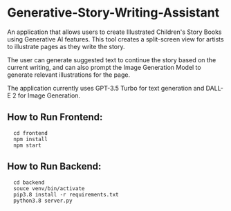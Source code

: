 # Generative-Story-Writing-Assistant
An application that allows users to create Illustrated Children's Story Books using Generative AI features.
This tool creates a split-screen view for artists to illustrate pages as they write the story. 

The user can generate suggested text to continue the story based on the current writing, and can also prompt the Image Generation Model to generate relevant illustrations for the page.

The application currently uses GPT-3.5 Turbo for text generation and DALL-E 2 for Image Generation.

## How to Run Frontend:
```
  cd frontend
  npm install 
  npm start
```

## How to Run Backend:
```
  cd backend
  souce venv/bin/activate
  pip3.8 install -r requirements.txt
  python3.8 server.py
```


